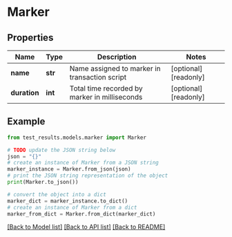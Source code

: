 # Marker


## Properties

Name | Type | Description | Notes
------------ | ------------- | ------------- | -------------
**name** | **str** | Name assigned to marker in transaction script | [optional] [readonly] 
**duration** | **int** | Total time recorded by marker in milliseconds | [optional] [readonly] 

## Example

```python
from test_results.models.marker import Marker

# TODO update the JSON string below
json = "{}"
# create an instance of Marker from a JSON string
marker_instance = Marker.from_json(json)
# print the JSON string representation of the object
print(Marker.to_json())

# convert the object into a dict
marker_dict = marker_instance.to_dict()
# create an instance of Marker from a dict
marker_from_dict = Marker.from_dict(marker_dict)
```
[[Back to Model list]](../README.md#documentation-for-models) [[Back to API list]](../README.md#documentation-for-api-endpoints) [[Back to README]](../README.md)


